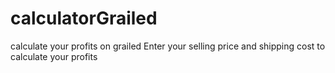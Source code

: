 # calculatorGrailed
calculate your profits on grailed
Enter your selling price and shipping cost to calculate your profits

